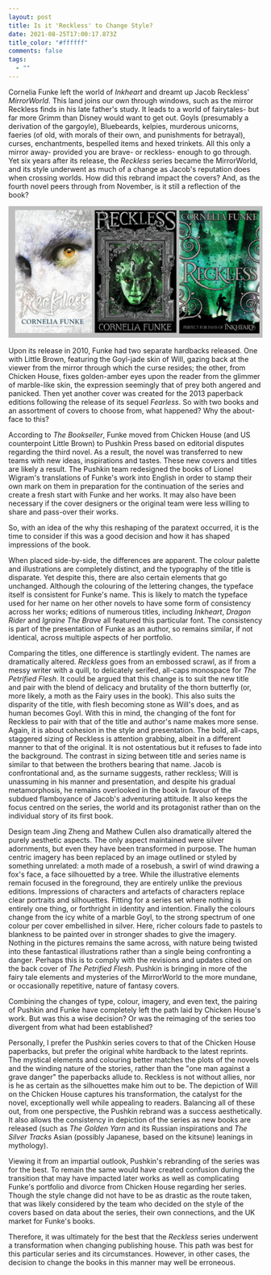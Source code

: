 ```yaml
---
layout: post
title: Is it 'Reckless' to Change Style?
date: 2021-08-25T17:00:17.873Z
title_color: "#ffffff"
comments: false
tags:
  - ""
---
```

Cornelia Funke left the world of *Inkheart* and dreamt up Jacob Reckless' *MirrorWorld*. This land joins our own through windows, such as the mirror Reckless finds in his late father's study. It leads to a world of fairytales- but far more Grimm than Disney would want to get out. Goyls (presumably a derivation of the gargoyle), Bluebeards, kelpies, murderous unicorns, faeries (of old, with morals of their own, and punishments for betrayal), curses, enchantments, bespelled items and hexed trinkets. All this only a mirror away- provided you are brave- or reckless- enough to go through. Yet six years after its release, the *Reckless* series became the MirrorWorld, and its style underwent as much of a change as Jacob's reputation does when crossing worlds. How did this rebrand impact the covers? And, as the fourth novel peers through from November, is it still a reflection of the book?

![](../uploads/article7-originalcovers.jpg)

Upon its release in 2010, Funke had two separate hardbacks released. One with Little Brown, featuring the Goyl-jade skin of Will, gazing back at the viewer from the mirror through which the curse resides; the other, from Chicken House, fixes golden-amber eyes upon the reader from the glimmer of marble-like skin, the expression seemingly that of prey both angered and panicked. Then yet another cover was created for the 2013 paperback editions following the release of its sequel *Fearless*. So with two books and an assortment of covers to choose from, what happened? Why the about-face to this?

According to *The Bookseller*, Funke moved from Chicken House (and US counterpoint Little Brown) to Pushkin Press based on editorial disputes regarding the third novel. As a result, the novel was transferred to new teams with new ideas, inspirations and tastes. These new covers and titles are likely a result. The Pushkin team redesigned the books of Lionel Wigram's translations of Funke's work into English in order to stamp their own mark on them in preparation for the continuation of the series and create a fresh start with Funke and her works. It may also have been necessary if the cover designers or the original team were less willing to share and pass-over their works.

So, with an idea of the why this reshaping of the paratext occurred, it is the time to consider if this was a good decision and how it has shaped impressions of the book.

When placed side-by-side, the differences are apparent. The colour palette and illustrations are completely distinct, and the typography of the title is disparate. Yet despite this, there are also certain elements that go unchanged. Although the colouring of the lettering changes, the typeface itself is consistent for Funke's name. This is likely to match the typeface used for her name on her other novels to have some form of consistency across her works; editions of numerous titles, including *Inkheart*, *Dragon Rider* and *Igraine The Brave* all featured this particular font. The consistency is part of the presentation of Funke as an author, so remains similar, if not identical, across multiple aspects of her portfolio. 

Comparing the titles, one difference is startlingly evident. The names are dramatically altered. *Reckless* goes from an embossed scrawl, as if from a messy writer with a quill, to delicately serifed, all-caps monospace for *The Petrified Flesh*. It could be argued that this change is to suit the new title and pair with the blend of delicacy and brutality of the thorn butterfly (or, more likely, a moth as the Fairy uses in the book). This also suits the disparity of the title, with flesh becoming stone as Will's does, and as human becomes Goyl. With this in mind, the changing of the font for Reckless to pair with that of the title and author's name makes more sense. Again, it is about cohesion in the style and presentation. The bold, all-caps, staggered sizing of Reckless is attention grabbing, albeit in a different manner to that of the original. It is not ostentatious but it refuses to fade into the background. The contrast in sizing between title and series name is similar to that between the brothers bearing that name. Jacob is confrontational and, as the surname suggests, rather reckless; Will is unassuming in his manner and presentation, and despite his gradual metamorphosis, he remains overlooked in the book in favour of the subdued flamboyance of Jacob's adventuring attitude. It also keeps the focus centred on the series, the world and its protagonist rather than on the individual story of its first book.

Design team Jing Zheng and Mathew Cullen also dramatically altered the purely aesthetic aspects. The only aspect maintained were silver adornments, but even they have been transformed in purpose. The human centric imagery has been replaced by an image outlined or styled by something unrelated: a moth made of a rosebush, a swirl of wind drawing a fox's face, a face silhouetted by a tree. While the illustrative elements remain focused in the foreground, they are entirely unlike the previous editions. Impressions of characters and artefacts of characters replace clear portraits and silhouettes. Fitting for a series set where nothing is entirely one thing, or forthright in identity and intention. Finally the colours change from the icy white of a marble Goyl, to the strong spectrum of one colour per cover embellished in silver. Here, richer colours fade to pastels to blankness to be painted over in stronger shades to give the imagery. Nothing in the pictures remains the same across, with nature being twisted into these fantastical illustrations rather than a single being confronting a danger. Perhaps this is to comply with the revisions and updates cited on the back cover of *The Petrified Flesh*. Pushkin is bringing in more of the fairy tale elements and mysteries of the MirrorWorld to the more mundane, or occasionally repetitive, nature of fantasy covers.

Combining the changes of type, colour, imagery, and even text, the pairing of Pushkin and Funke have completely left the path laid by Chicken House's work. But was this a wise decision? Or was the reimaging of the series too divergent from what had been established?

Personally, I prefer the Pushkin series covers to that of the Chicken House paperbacks, but prefer the original white hardback to the latest reprints. The mystical elements and colouring better matches the plots of the novels and the winding nature of the stories, rather than the "one man against a grave danger" the paperbacks allude to. Reckless is not without allies, nor is he as certain as the silhouettes make him out to be. The depiction of Will on the Chicken House captures his transformation, the catalyst for the novel, exceptionally well while appealing to readers. Balancing all of these out, from one perspective, the Pushkin rebrand was a success aesthetically. It also allows the consistency in depiction of the series as new books are released (such as *The Golden Yarn* and its Russian inspirations and *The Silver Tracks* Asian (possibly Japanese, based on the kitsune) leanings in mythology).

Viewing it from an impartial outlook, Pushkin's rebranding of the series was for the best. To remain the same would have created confusion during the transition that may have impacted later works as well as complicating Funke's portfolio and divorce from Chicken House regarding her series. Though the style change did not have to be as drastic as the route taken, that was likely considered by the team who decided on the style of the covers based on data about the series, their own connections, and the UK market for Funke's books.

Therefore, it was ultimately for the best that the *Reckless* series underwent a transformation when changing publishing house. This path was best for this particular series and its circumstances. However, in other cases, the decision to change the books in this manner may well be erroneous.